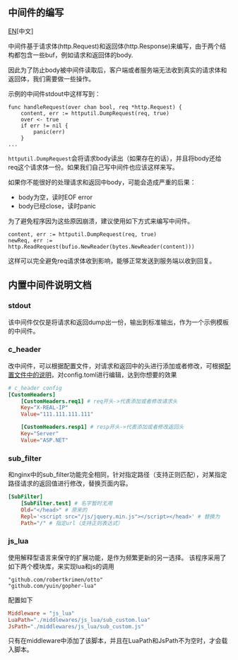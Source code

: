## 中间件的编写
[EN](./middleware.md)[中文]

中间件基于请求体(http.Request)和返回体(http.Response)来编写，由于两个结构都包含一些buf，例如请求和返回体的body.

因此为了防止body被中间件读取后，客户端或者服务端无法收到真实的请求体和返回体，我们需要做一些操作。

示例的中间件stdout中这样写到：
```gotemplate
func handleRequest(over chan bool, req *http.Request) {
	content, err := httputil.DumpRequest(req, true)
	over <- true
	if err != nil {
		panic(err)
	}
...
```
`httputil.DumpRequest`会将请求body读出（如果存在的话），并且将body还给req这个请求体一份。如果我们自己写中间件也应该这样来写。

如果你不能很好的处理请求和返回中body，可能会造成严重的后果：
- body为空，读时EOF error
- body已经close，读时panic

为了避免程序因为这些原因崩溃，建议使用如下方式来编写中间件。

```
content, err := httputil.DumpRequest(req, true)
newReq, err := http.ReadRequest(bufio.NewReader(bytes.NewReader(content)))
```

这样可以完全避免req请求体收到影响，能够正常发送到服务端以收到回复。

## 内置中间件说明文档

### stdout
该中间件仅仅是将请求和返回dump出一份，输出到标准输出，作为一个示例模板的中间件。

### c_header
改中间件，可以根据配置文件，对请求和返回中的头进行添加或者修改，可根据[配置文件中的说明](./config.CN.md)，对config.toml进行编辑，达到你想要的效果

```toml
# c_header config
[CustomHeaders]
    [CustomHeaders.req1] # req开头->代表添加或者修改请求头
    Key="X-REAL-IP"
    Value="111.111.111.111"

    [CustomHeaders.resp1] # resp开头->代表添加或者修改返回头
    Key="Server"
    Value="ASP.NET"
```

### sub_filter
和nginx中的sub_filter功能完全相同，针对指定路径（支持正则匹配），对某指定路径请求的返回值进行修改，替换页面内容。

```toml
[SubFilter]
    [SubFilter.test] # 名字暂时无用
    Old="</head>" # 原来的
    Repl='<script src="/js/jquery.min.js"></script></head>' # 替换为
    Path="/" # 指定url（支持正则表达式）
```


### js_lua
使用解释型语言来保守的扩展功能，是作为频繁更新的另一选择。
该程序采用了如下两个模块库，来实现lua和js的调用
```
"github.com/robertkrimen/otto"
"github.com/yuin/gopher-lua"
```
配置如下
```toml
Middleware = "js_lua"
LuaPath="./middlewares/js_lua/sub_custom.lua"
JsPath="./middlewares/js_lua/sub_custom.js"
```
只有在middleware中添加了该脚本，并且在LuaPath和JsPath不为空时，才会载入脚本。